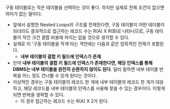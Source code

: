 구동 테이블로는 작은 테이블을 선택하는 것이 좋다. 하지만 실제로 전제 조건이 없으면 의미가 없는 말이다.

 - 앞에서 설명한 Nested Loops의 구조를 전제한다면, 구동 테이블이 어떤 테이블이 되더라도 결과적으로 접근하는 레코드 수는 R(A) X R(B)로 나타나므로, 구동 테이블이 작건 크건 결합 비용에 차이는 없을 것으로 생각할 수 있다.
 - 실제로 이 '구동 테이블을 작게'라는 격언에는 다음과 같은 암묵적인 전제가 포함된다.
	 - **내부 테이블의 결합 키 필드에 인덱스가 존재**
 - 만약 **내부 테이블의 결합 키 필드에 인덱스가 존재한다면, 해당 인덱스를 통해 DBMS는 내부 테이블을 완전히 순환하지 않아도 된다**. 달리 말하면 내부 테이블 반복을 어느 정도 건너뛸 수 있게 된다는 것이다.
 - 이상적인 경우는 구동 테이블의 레코드 한 개에 내부 테이블의 레코드 한 개가 대응하고, 해당 레코드를 내부 테이블의 인덱스를 사용해 찾을 수 있는 경우이다. 이렇게 되면 반복을 생략할 수 있다.
	 - 이 경우 접근하는 레코드 수는 R(A) X 2가 된다.